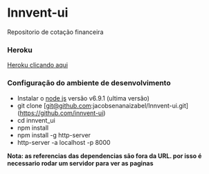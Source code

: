 # Innvent-ui
Repositorio  de cotação financeira 


### Heroku
[Heroku clicando aqui](https://fathomless-beyond-32174.herokuapp.com/#/) 


### Configuração do ambiente de desenvolvimento

* Instalar o [node js](http://nodejs.org/) versão v6.9.1 (ultima versão)
* git clone [git@github.com:jacobsenanaizabel/Innvent-ui.git] (https://github.com/innvent-ui)
* cd innvent_ui
* npm install
* npm install -g http-server 
* http-server -a localhost -p 8000

**Nota: as referencias das dependencias são fora da URL. por isso é necessario rodar um servidor para ver as paginas**
